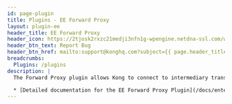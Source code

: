 ```yaml
---
id: page-plugin
title: Plugins - EE Forward Proxy
layout: plugin-ee
header_title: EE Forward Proxy
header_icon: https://2tjosk2rxzc21medji3nfn1g-wpengine.netdna-ssl.com/wp-content/uploads/2017/11/EE-forward-proxy.svg
header_btn_text: Report Bug
header_btn_href: mailto:support@konghq.com?subject={{ page.header_title }} Plugin Bug
breadcrumbs:
  Plugins: /plugins
description: |
  The Forward Proxy plugin allows Kong to connect to intermediary transparent HTTP proxies, instead of directly to the upstream_url, when forwarding requests upstream. This is useful in environments where Kong sits in an organization's internal network, the upstream API is available via the public internet, and the organization proxies all outbound traffic through a forward proxy server.

  * [Detailed documentation for the EE Forward Proxy Plugin](/docs/enterprise/latest/plugins/forward-proxy/)
---
```

